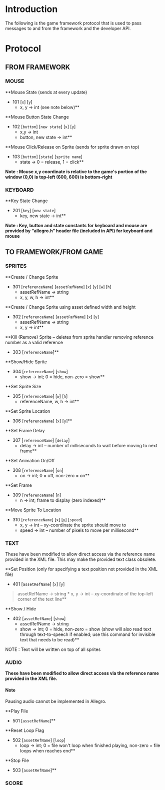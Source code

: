 # Introduction #

The following is the game framework protocol that is used to pass messages to and from the framework and the developer API.

# Protocol #


## FROM FRAMEWORK ##


### MOUSE ###
**Mouse State (sends at every update)
  * 101 [`x`] [`y`]
    * x, y → int (see note below)**

**Mouse Button State Change
  * 102 [`button`] [`new state`] [`x`] [`y`]
    * x,y → int
    * button, new state → int**

**Mouse Click/Release on Sprite (sends for sprite drawn on top)
  * 103 [`button`] [`state`] [`sprite name`]
    * state → 0 = release, 1 = click**

**Note : Mouse x,y coordinate is relative to the game's portion of the window (0,0) is top-left (600, 600) is bottom-right**



### KEYBOARD ###
**Key State Change
  * 201 [`key`] [`new state`]
    * key, new state → int**


**Note : Key, button and state constants for keyboard and mouse are provided by “allegro.h” header file (included in API) for keyboard and mouse**




## TO FRAMEWORK/FROM GAME ##



### SPRITES ###

**Create / Change Sprite
  * 301 [`referenceName`] [`assetRefName`] [`x`] [`y`] [`w`] [`h`]
    * assetRefName → string
    * x, y, w, h → int**

**Create / Change Sprite using asset defined width and height
  * 302 [`referenceName`] [`assetRefName`] [`x`] [`y`]
    * assetRefName → string
    * x, y → int**

**Kill (Remove) Sprite – deletes from sprite handler removing reference number as a valid reference
  * 303 [`referenceName`]**

**Show/Hide Sprite
  * 304 [`referenceName`] [`show`]
    * show → int; 0 = hide, non-zero = show**

**Set Sprite Size
  * 305 [`referenceName`] [`w`] [`h`]
    * referenceName, w, h → int**

**Set Sprite Location
  * 306 [`referenceName`] [`x`] [`y`]**

**Set Frame Delay
  * 307 [`referenceName`] [`delay`]
    * delay → int – number of milliseconds to wait before moving to next frame**

**Set Animation On/Off
  * 308 [`referenceName`] [`on`]
    * on → int; 0 = off, non-zero = on**

**Set Frame
  * 309 [`referenceName`] [`n`]
    * n → int; frame to display (zero indexed)**

**Move Sprite To Location
  * 310 [`referenceName`] [`x`] [`y`] [`speed`]
    * x, y → int – xy-coordinate the sprite should move to
    * speed → int – number of pixels to move per millisecond**



### TEXT ###

These have been modified to allow direct access via the reference name provided in the XML file. This may make the provided text class obsolete.

**Set Position (only for specifying a text position not provided in the XML file)
  * 401 [`assetRefName`] [`x`] [`y`]
> assetRefName → string
    * x, y → int – xy-coordinate of the top-left corner of the text line**

**Show / Hide
  * 402 [`assetRefName`] [`show`]
    * assetRefName → string
    * show → int; 0 = hide, non-zero = show (show will also read text through text-to-speech if enabled; use this command for invisible text that needs to be read)**

NOTE : Text will be written on top of all sprites




### AUDIO ###

**These have been modified to allow direct access via the reference name provided in the XML file.**

#### Note ####
Pausing audio cannot be implemented in Allegro.

**Play File
  * 501 [`assetRefName`]**

**Reset Loop Flag
  * 502 [`assetRefName`] [`loop`]
    * loop → int; 0 = file won't loop when finished playing, non-zero = file loops when reaches end**

**Stop File
  * 503 [`assetRefName`]**



### SCORE ###

